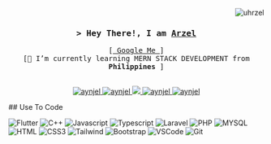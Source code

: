 <!-- Intro  -->
<p align="right"> <img src="https://komarev.com/ghpvc/?username=uhrzel&label=Profile%20views&color=0e75b6&style=flat" alt="uhrzel" /> </p>

<h3 align="center"><samp>&gt; Hey There!, I am <b><a target="_blank" href="https://portfolio-ajrz.vercel.app/">Arzel</a></b></samp></h3>
<p align="center"> 
  <samp>
    [<a href="https://www.google.com/search?q=Arzel+John+Zolina"> Google Me </a>]
    <br>
    [🌱 I’m currently learning MERN STACK DEVELOPMENT from <b>Philippines</b> ]
    <br>
    <br>
  </samp>
</p>

<p align="center">
 <a href="https://portfolio-ajrz.vercel.app/" target="blank">
  <img src="https://img.shields.io/badge/Website-DC143C?style=for-the-badge&logo=medium&logoColor=white" alt="aynjel" />
 </a>
 <a href="https://www.linkedin.com/in/arzel-john-zolina-6983bb274/" target="_blank">
  <img src="https://img.shields.io/badge/LinkedIn-0077B5?style=for-the-badge&logo=linkedin&logoColor=white" alt="aynjel"/>
 </a>
 <a href="https://twitter.com/ZzzCipheruhrz" target="_blank">
  <img src="https://img.shields.io/badge/Twitter-1DA1F2?style=for-the-badge&logo=twitter&logoColor=white" />
 </a>
 <a href="https://instagram.com/yur_therapissed" target="_blank">
  <img src="https://img.shields.io/badge/Instagram-fe4164?style=for-the-badge&logo=instagram&logoColor=white" alt="aynjel" />
 </a> 
 <a href="https://facebook.com/uhrzel" target="_blank">
  <img src="https://img.shields.io/badge/Facebook-20BEFF?&style=for-the-badge&logo=facebook&logoColor=white" alt="aynjel"  />
  </a> 
</p>
## Use To Code

![Flutter](https://img.shields.io/badge/Flutter-02569B?style=for-the-badge&logo=flutter&logoColor=02569B&labelColor=000&color=02569B)
![C++](https://img.shields.io/badge/C%2B%2B-00599C?style=for-the-badge&logo=c%2B%2B&logoColor=00599C&labelColor=000&color=00599C)
![Javascript](https://img.shields.io/badge/Javascript-F0DB4F?style=for-the-badge&logo=javascript&logoColor=F0DB4F&labelColor=000)
![Typescript](https://img.shields.io/badge/Typescript-007acc?style=for-the-badge&logo=typescript&logoColor=blue&labelColor=000)
![Laravel](https://img.shields.io/badge/Laravel-F05340?style=for-the-badge&logo=laravel&logoColor=ffffff&labelColor=000)
![PHP](https://img.shields.io/badge/Php-474a8a?style=for-the-badge&logo=php&logoColor=474a8a&labelColor=000)
![MYSQL](https://img.shields.io/badge/MySql-4479A1?style=for-the-badge&logo=mysql&logoColor=4479A1&labelColor=000&color=4479A1)
![HTML](https://img.shields.io/badge/HTML5-E34F26?style=for-the-badge&logo=html5&logoColor=E34F26&labelColor=000)
![CSS3](https://img.shields.io/badge/CSS3-1572B6?style=for-the-badge&logo=css3&logoColor=1572B6&labelColor=000)
![Tailwind](https://img.shields.io/badge/Tailwind_CSS-092749?style=for-the-badge&logo=tailwindcss&logoColor=092749&labelColor=000)
![Bootstrap](https://img.shields.io/badge/Bootstrap-563D7C?style=for-the-badge&logo=bootstrap&logoColor=563D7C&labelColor=000)
![VSCode](https://img.shields.io/badge/Visual_Studio-0078d7?style=for-the-badge&logo=visual%20studio&logoColor=0078d7&labelColor=000)
![Git](https://img.shields.io/badge/Git-F05032?style=for-the-badge&logo=git&logoColor=F05032&labelColor=000)
